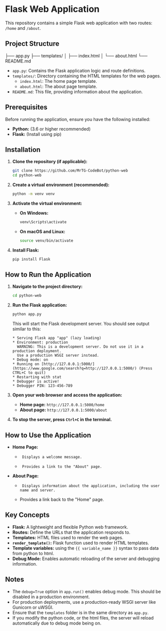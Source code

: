 # Flask Web Application

This repository contains a simple Flask web application with two routes: `/home` and `/about`.

## Project Structure


├── app.py
├── templates/
│   ├── index.html
│   └── about.html
└── README.md



-   `app.py`: Contains the Flask application logic and route definitions.
-   `templates/`: Directory containing the HTML templates for the web pages.
    -   `index.html`: The home page template.
    -   `about.html`: The about page template.
-   `README.md`: This file, providing information about the application.

## Prerequisites

Before running the application, ensure you have the following installed:

-   **Python:** (3.6 or higher recommended)
-   **Flask:** (Install using pip)

## Installation

1.  **Clone the repository (if applicable):**

    ```bash
    git clone https://github.com/MrTG-CodeBot/python-web
    cd python-web
    ```

2.  **Create a virtual environment (recommended):**

    ```bash
    python -m venv venv
    ```

3.  **Activate the virtual environment:**

    -   **On Windows:**

        ```bash
        venv\Scripts\activate
        ```

    -   **On macOS and Linux:**

        ```bash
        source venv/bin/activate
        ```

4.  **Install Flask:**

    ```bash
    pip install Flask
    ```

## How to Run the Application

1.  **Navigate to the project directory:**

    ```bash
    cd python-web
    ```

2.  **Run the Flask application:**

    ```bash
    python app.py
    ```

    This will start the Flask development server. You should see output similar to this:

    ```
    * Serving Flask app "app" (lazy loading)
    * Environment: production
      WARNING: This is a development server. Do not use it in a production deployment.
      Use a production WSGI server instead.
    * Debug mode: on
    * Running on [http://127.0.0.1:5000/](https://www.google.com/search?q=http://127.0.0.1:5000/) (Press CTRL+C to quit)
    * Restarting with stat
    * Debugger is active!
    * Debugger PIN: 123-456-789
    ```

3.  **Open your web browser and access the application:**

    -   **Home page:** `http://127.0.0.1:5000/home`
    -   **About page:** `http://127.0.0.1:5000/about`

4.  **To stop the server, press `Ctrl+C` in the terminal.**

## How to Use the Application

-   **Home Page:**
    -      Displays a welcome message.
    -      Provides a link to the "About" page.
-   **About Page:**
    -      Displays information about the application, including the user name and server.
    -   Provides a link back to the "Home" page.

## Key Concepts

-   **Flask:** A lightweight and flexible Python web framework.
-   **Routes:** Define the URLs that the application responds to.
-   **Templates:** HTML files used to render the web pages.
-   **`render_template()`:** Flask function used to render HTML templates.
-   **Template variables:** using the `{{ variable_name }}` syntax to pass data from python to html.
-   **Debug Mode:** Enables automatic reloading of the server and debugging information.

## Notes

-   The `debug=True` option in `app.run()` enables debug mode. This should be disabled in a production environment.
-   For production deployments, use a production-ready WSGI server like Gunicorn or uWSGI.
-   Ensure that the `templates` folder is in the same directory as `app.py`.
-   If you modify the python code, or the html files, the server will reload automatically due to debug mode being on.
